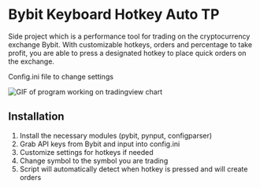 # Bybit Keyboard Hotkey Auto TP

Side project which is a performance tool for trading on the cryptocurrency exchange Bybit. With customizable hotkeys, orders and percentage to take profit, you are able to press a designated hotkey to place quick orders on the exchange.

Config.ini file to change settings

![GIF of program working on tradingview chart](https://media1.giphy.com/media/uplaV7riC6iunp4mXY/giphy.gif?cid=790b7611c5e23a2d3f892102e0770506d4162712e21151f8&rid=giphy.gif&ct=g)


## Installation

1. Install the necessary modules (pybit, pynput, configparser)
2. Grab API keys from Bybit and input into config.ini
3. Customize settings for hotkeys if needed
4. Change symbol to the symbol you are trading
5. Script will automatically detect when hotkey is pressed and will create orders